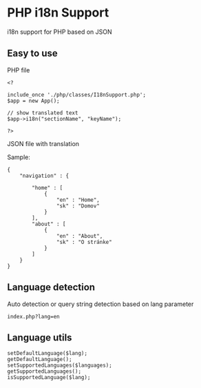 # PHP i18n Support
i18n support for PHP based on JSON

## Easy to use

PHP file
```
<?

include_once './php/classes/I18nSupport.php';
$app = new App();

// show translated text
$app->i18n("sectionName", "keyName");

?>
```
JSON file with translation

Sample:
```
{
    "navigation" : {

        "home" : [
            {
                "en" : "Home",
                "sk" : "Domov"
            }
        ],
        "about" : [
            {
                "en" : "About",
                "sk" : "O stránke"
            }
        ]
    }
}
``` 

## Language detection

Auto detection or query string detection based on lang parameter
```
index.php?lang=en
```

## Language utils

```
setDefaultLanguage($lang);
getDefaultLanguage();
setSupportedLanguages($languages);
getSupportedLanguages();
isSupportedLanguage($lang);
```